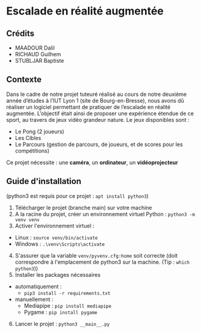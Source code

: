 # Escalade en réalité augmentée

## Crédits

* MAADOUR Dalil
* RICHAUD Guilhem
* STUBLJAR Baptiste

## Contexte

Dans le cadre de notre projet tuteuré réalisé au cours de notre deuxième année d’études à l’IUT
Lyon 1 (site de Bourg-en-Bresse), nous avons dû réaliser un logiciel permettant de pratiquer de
l’escalade en réalité augmentée. L’objectif était ainsi de proposer une expérience étendue de ce sport,
au travers de jeux vidéo grandeur nature.
Le jeux disponibles sont :
* Le Pong (2 joueurs)
* Les Cibles
* Le Parcours (gestion de parcours, de joueurs, et de scores pour les compétitions)

Ce projet nécessite : une **caméra**, un **ordinateur**, un **vidéoprojecteur**

## Guide d'installation

(python3 est requis pour ce projet : `apt install python3`)

1. Télécharger le projet (branche main) sur votre machine
2. A la racine du projet, créer un environnement virtuel Python : `python3 -m venv venv`
3. Activer l'environnement virtuel : 
* Linux : `source venv/bin/activate`
* Windows : `.\venv\Scripts\activate`
4. S'assurer que la variable `venv/pyvenv.cfg:home` soit correcte (doit correspondre à l'emplacement de python3 sur la machine. (Tip : `which python3`))
5. Installer les packages nécessaires 
* automatiquement : 
    * `pip3 install -r requirements.txt`
* manuellement :
    * Mediapipe : `pip install mediapipe`
    * Pygame : `pip install pygame`

6. Lancer le projet : `python3 __main__.py`
